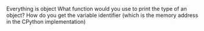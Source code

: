  Everything is object What function would you use to print the type of an object? How do you get the variable identifier (which is the memory address in the CPython implementation)
